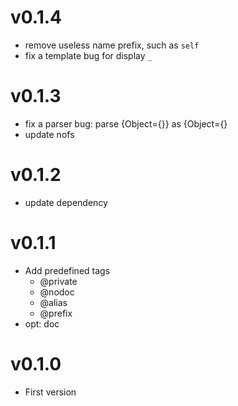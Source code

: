 v0.1.4
==========
- remove useless name prefix, such as `self`
- fix a template bug for display `_`

v0.1.3
=============
- fix a parser bug: parse {Object={}} as {Object={}
- update nofs

v0.1.2
==================
- update dependency

v0.1.1
===================
- Add predefined tags
    + @private
    + @nodoc
    + @alias
    + @prefix
- opt: doc

v0.1.0
====================
- First version
